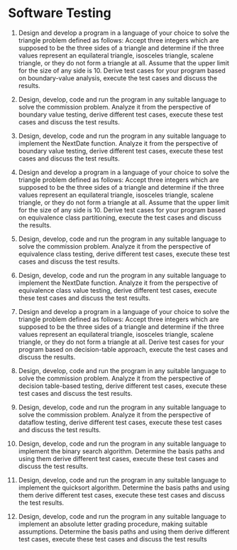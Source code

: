 # Software Testing

1. Design and develop a program in a language of your choice to solve the triangle problem defined as follows: Accept three integers which are supposed to be the three sides of a triangle and determine if the three values represent an equilateral triangle, isosceles triangle, scalene triangle, or they do not form a triangle at all. Assume that the upper limit for the size of any side is 10. Derive test cases for your program based on boundary-value analysis, execute the test cases and discuss the results.

2. Design, develop, code and run the program in any suitable language to solve the commission problem. Analyze it from the perspective of boundary value testing, derive different test cases, execute these test cases and discuss the test results.

3. Design, develop, code and run the program in any suitable language to implement the NextDate function. Analyze it from the perspective of boundary value testing, derive different test cases, execute these test cases and discuss the test results.

4. Design and develop a program in a language of your choice to solve the triangle problem defined as follows: Accept three integers which are supposed to be the three sides of a triangle and determine if the three values represent an equilateral triangle, isosceles triangle, scalene triangle, or they do not form a triangle at all. Assume that the upper limit for the size of any side is 10. Derive test cases for your program based on equivalence class partitioning, execute the test cases and discuss the results.

5. Design, develop, code and run the program in any suitable language to solve the commission problem. Analyze it from the perspective of equivalence class testing, derive different test cases, execute these test cases and discuss the test results.

6. Design, develop, code and run the program in any suitable language to implement the NextDate function. Analyze it from the perspective of equivalence class value testing, derive different test cases, execute these test cases and discuss the test results.

7. Design and develop a program in a language of your choice to solve the triangle problem defined as follows: Accept three integers which are supposed to be the three sides of a triangle and determine if the three values represent an equilateral triangle, isosceles triangle, scalene triangle, or they do not form a triangle at all. Derive test cases for your program based on decision-table approach, execute the test cases and discuss the results.

8. Design, develop, code and run the program in any suitable language to solve the commission problem. Analyze it from the perspective of decision table-based testing, derive different test cases, execute these test cases and discuss the test results.

9. Design, develop, code and run the program in any suitable language to solve the commission problem. Analyze it from the perspective of dataflow testing, derive different test cases, execute these test cases and discuss the test results.

10. Design, develop, code and run the program in any suitable language to implement the binary search algorithm. Determine the basis paths and using them derive different test cases, execute these test cases and discuss the test results.

11. Design, develop, code and run the program in any suitable language to implement the quicksort algorithm. Determine the basis paths and using them derive different test cases, execute these test cases and discuss the test results.

12. Design, develop, code and run the program in any suitable language to implement an absolute letter grading procedure, making suitable assumptions. Determine the basis paths and using them derive different test cases, execute these test cases and discuss the test results
